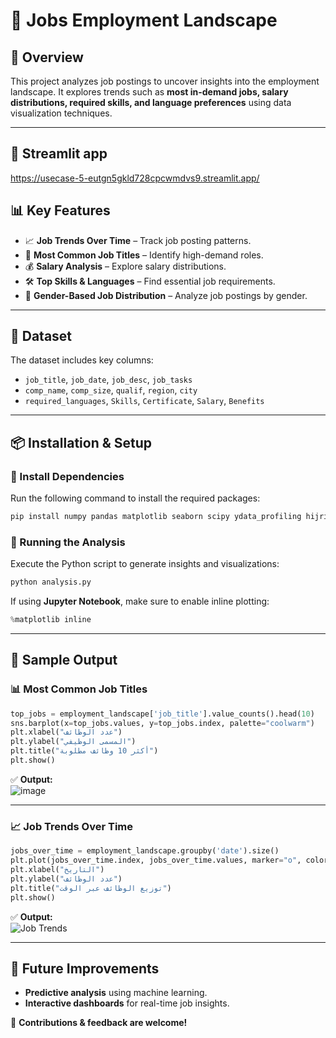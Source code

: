 # 📌 Jobs Employment Landscape

## 📖 Overview
This project analyzes job postings to uncover insights into the employment landscape. It explores trends such as **most in-demand jobs, salary distributions, required skills, and language preferences** using data visualization techniques.

---
## 🔗 Streamlit app
https://usecase-5-eutgn5gkld728cpcwmdvs9.streamlit.app/
## 📊 Key Features
- 📈 **Job Trends Over Time** – Track job posting patterns.
- 💼 **Most Common Job Titles** – Identify high-demand roles.
- 💰 **Salary Analysis** – Explore salary distributions.
- 🛠️ **Top Skills & Languages** – Find essential job requirements.
- 🚻 **Gender-Based Job Distribution** – Analyze job postings by gender.

---

## 📂 Dataset
The dataset includes key columns:
- `job_title`, `job_date`, `job_desc`, `job_tasks`
- `comp_name`, `comp_size`, `qualif`, `region`, `city`
- `required_languages`, `Skills`, `Certificate`, `Salary`, `Benefits`

---

## 📦 Installation & Setup
### 🔹 Install Dependencies
Run the following command to install the required packages:
```bash
pip install numpy pandas matplotlib seaborn scipy ydata_profiling hijridate arabic_reshaper bidi
```

### 🔹 Running the Analysis
Execute the Python script to generate insights and visualizations:
```python
python analysis.py
```

If using **Jupyter Notebook**, make sure to enable inline plotting:
```python
%matplotlib inline
```

---

## 📌 Sample Output
### 📊 Most Common Job Titles
```python
top_jobs = employment_landscape['job_title'].value_counts().head(10)
sns.barplot(x=top_jobs.values, y=top_jobs.index, palette="coolwarm")
plt.xlabel("عدد الوظائف")
plt.ylabel("المسمى الوظيفي")
plt.title("أكثر 10 وظائف مطلوبة")
plt.show()
```
✅ **Output:**  
![image](https://github.com/user-attachments/assets/4fe2b8f3-a040-4f7d-ba9a-2bd6c471397f)

---

### 📈 Job Trends Over Time
```python
jobs_over_time = employment_landscape.groupby('date').size()
plt.plot(jobs_over_time.index, jobs_over_time.values, marker="o", color="red")
plt.xlabel("التاريخ")
plt.ylabel("عدد الوظائف")
plt.title("توزيع الوظائف عبر الوقت")
plt.show()
```
✅ **Output:**  
![Job Trends](sample_output/job_trends.png)

---

## 🔗 Future Improvements
- **Predictive analysis** using machine learning.
- **Interactive dashboards** for real-time job insights.

🚀 **Contributions & feedback are welcome!**

